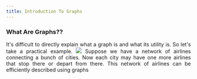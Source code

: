 ```yaml
---
title: Introduction To Graphs
---
```


### What Are Graphs??

<div style="text-align: justify">
It's difficult to directly explain what a graph is and what its utility is. So let's take a practical example.
<img src="Vaibhav2001.github.io/images/Graph 1.png">
Suppose we have a network of airlines connecting a bunch of cities. Now each city may have one more airlines that stop there or depart from there. This network of airlines can be efficiently described using graphs
</div> 
